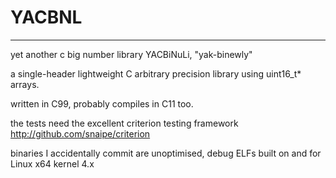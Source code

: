 # YACBNL

---


yet another c big number library
YACBiNuLi, "yak-binewly"

a single-header lightweight C arbitrary precision library using uint16_t* arrays.

written in C99, probably compiles in C11 too.

the tests need the excellent criterion testing framework http://github.com/snaipe/criterion

binaries I accidentally commit are unoptimised, debug ELFs built on and for Linux x64 kernel 4.x